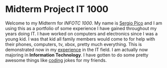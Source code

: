 # Midterm Project IT 1000

  Welcome to my Midterm for _INFOTC 1000_. My name is [Sergio Pico](Aboutme.md) and I am using this as a portfolio of some experience I have gained throughout my years doing IT.  I have worked on computers and electronics since I was a young kid. I was that kid all family members would come to for help with their phones, computers, tv, xbox, pretty much everything. This is demonstrated now in my [experience](experience.md) in the IT field. I am actually now majoring in **Information Technology**. I have gotten to do some pretty awesome things like [coding](pythonexperience.md) jokes for my friends. 








